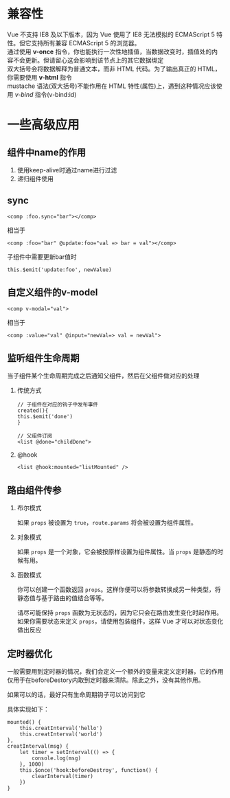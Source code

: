# **兼容性**

Vue 不支持 IE8 及以下版本，因为 Vue 使用了 IE8 无法模拟的 ECMAScript 5 特性。但它支持所有兼容 ECMAScript 5 的浏览器。  
通过使用 **v-once** 指令，你也能执行一次性地插值，当数据改变时，插值处的内容不会更新。但请留心这会影响到该节点上的其它数据绑定  
双大括号会将数据解释为普通文本，而非 HTML 代码。为了输出真正的 HTML，你需要使用 **v-html** 指令  
mustache 语法(双大括号)不能作用在 HTML 特性(属性)上，遇到这种情况应该使用 *v-bind* 指令(v-bind:id)  

# 一些高级应用

## 组件中name的作用

1. 使用keep-alive时通过name进行过滤
2. 递归组件使用

## sync

`<comp :foo.sync="bar"></comp>`

相当于

`<comp :foo="bar" @update:foo="val => bar = val"></comp>`

子组件中需要更新bar值时

`this.$emit('update:foo', newValue)`

## 自定义组件的v-model

`<comp v-modal="val">`

相当于

`<comp :value="val" @input="newVal=> val = newVal">`

## 监听组件生命周期

当子组件某个生命周期完成之后通知父组件，然后在父组件做对应的处理

1. 传统方式

   ```
   // 子组件在对应的钩子中发布事件  
   created(){  
   this.$emit('done')  
   }  
   
   // 父组件订阅 
   <list @done="childDone">
   ```

2. @hook

   `<list @hook:mounted="listMounted" />`

## 路由组件传参

1. 布尔模式

   如果 `props` 被设置为 `true`，`route.params` 将会被设置为组件属性。

2. 对象模式

   如果 `props` 是一个对象，它会被按原样设置为组件属性。当 `props` 是静态的时候有用。

3. 函数模式

   你可以创建一个函数返回 `props`。这样你便可以将参数转换成另一种类型，将静态值与基于路由的值结合等等。

   请尽可能保持 `props` 函数为无状态的，因为它只会在路由发生变化时起作用。如果你需要状态来定义 `props`，请使用包装组件，这样 Vue 才可以对状态变化做出反应

## 定时器优化

一般需要用到定时器的情况，我们会定义一个额外的变量来定义定时器，它的作用仅用于在beforeDestory内取到定时器来清除。除此之外，没有其他作用。

如果可以的话，最好只有生命周期钩子可以访问到它

具体实现如下：

```
mounted() {  
    this.creatInterval('hello')  
    this.creatInterval('world')  
},  
creatInterval(msg) {  
    let timer = setInterval(() => {  
        console.log(msg)  
    }, 1000)  
    this.$once('hook:beforeDestroy', function() {  
        clearInterval(timer)  
    })
}
```

